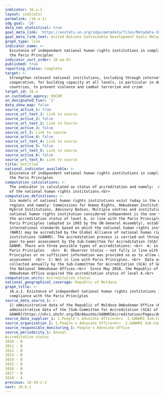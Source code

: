 ```yaml
---
indicator: 16.a.1
layout: indicator
permalink: /16-a-1/
sdg_goal: '16'
data_non_statistical: true
goal_meta_link: 'https://unstats.un.org/sdgs/metadata/files/Metadata-16-0A-01.pdf'
goal_meta_link_text: United Nations Sustainable Development Goals Metadata (pdf 1361kB)
graph_type: line
indicator_name: >-
  Existence of independent national human rights institutions in compliance with
  the Paris Principles
indicator_sort_order: 16-aa-01
published: true
reporting_status: complete
target: >-
  Strengthen relevant national institutions, including through international
  cooperation, for building capacity at all levels, in particular in developing
  countries, to prevent violence and combat terrorism and crime
target_id: 16.a
un_custodian_agency: OHCHR
un_designated_tier: '1'
data_show_map: false
source_active_1: true
source_url_text_1: Link to source
source_active_2: false
source_url_text_2: Link to Source
source_active_3: false
source_url_3: Link to source
source_active_4: false
source_url_text_4: Link to source
source_active_5: false
source_url_text_5: Link to source
source_active_6: false
source_url_text_6: Link to source
title: Untitled
national_indicator_available: >-
  Existence of independent national human rights institutions in compliance with
  the Paris Principles
computation_calculations: >-
  The indicator is calculated as status of accreditation and namely:  A, B or C
  of the national human rights institutions.<br>
computation_definitions: >-
  Six models of national human rights institutions exist today in the world
  regions and namely: Commissions for Human Rights, Ombudsman Institutions,
  Hybrid Institutions, Advisory Bodies, Multiple centres and institutions. A
  national human rights institution considered independent is the one that has
  the accreditation status of level A, in line with the Paris Principles. The UN
  Paris Principles (adopted in 1993 by the UN General Assembly), establishes the
  international standards based on which the national human rights institutions
  (NHRI) may be accredited by the Global Alliance of national human rights
  institutions (GANHR). The accreditation process is carried out through
  peer-to-peer assessment by the Sub-Committee for Accreditation (SCA) of the
  GANHR. There are three possible types of accreditations: <br>  A: in line with
  Paris Principles   <br>  B: Observer Status – not fully in line with Paris
  Principles or no sufficient information was provided so as to allow an
  assessment  <br>  C: Not in line with Paris Principles. <br>  Data are
  collected annually by the Sub-Committee for Accreditation (SCA) of GANHR from
  the National Ombudsman Offices.<br>  Since May 2018, the Republic of Moldova
  Ombudsman Office acquired the accreditation status of level A.<br>
computation_units: Accreditation status
national_geographical_coverage: Republic of Moldova
graph_title: >-
  16.a.1. Existence of independent national human rights institutions in
  compliance with the Paris Principles 
source_data_source_1: >-
  1) administrative data of the Republic of Moldova Ombudsman Office <br>  2)
  administrative data of the [Sub-Committee for Accreditation (SCA) of
  GANHR](https://nhri.ohchr.org/EN/AboutUs/GANHRIAccreditation/Pages/default.aspx)<br> 
source_data_supplier_1: 1.People's Advocate Office<br>  2.GANHRI Sub-Committee on Accreditation (SCA)
source_organisation_1: 1.People's Advocate Office<br>  2.GANHRI Sub-Committee on Accreditation (SCA)
source_responsible_monitoring_1: People's Advocate Office
source_periodicity_1: Annual
Accreditation status
2010 - B
2011 - B
2012 - B
2013 - B
2014 - B
2015 - B
2016 - B
2017 - B
2018 - A
previous: 16-10-2-2
next: 16-b-1
---
```


